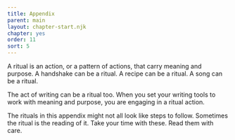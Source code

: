 ```yaml
---
title: Appendix
parent: main
layout: chapter-start.njk
chapter: yes
order: 11
sort: 5
---
```

A ritual is an action, or a pattern of actions, that carry meaning and purpose. A handshake can be a ritual. A recipe can be a ritual. A song can be a ritual.

The act of writing can be a ritual too. When you set your writing tools to work with meaning and purpose, you are engaging in a ritual action.

The rituals in this appendix might not all look like steps to follow. Sometimes the ritual is the reading of it. Take your time with these. Read them with care.